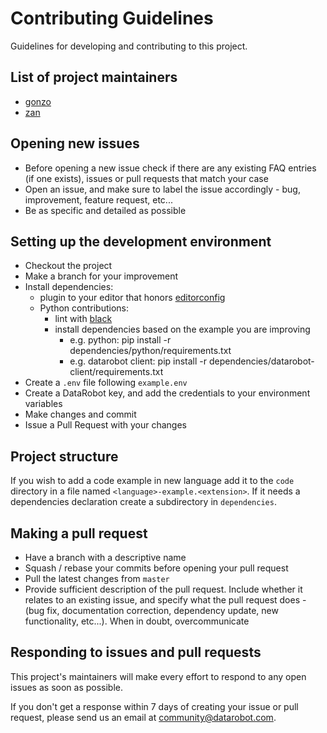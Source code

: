 # Contributing Guidelines

Guidelines for developing and contributing to this project.

## List of project maintainers

- [gonzo](https://github.com/dgonzo)
- [zan](https://github.com/zmarkan)

## Opening new issues

- Before opening a new issue check if there are any existing FAQ entries (if one exists), issues or pull requests that match your case
- Open an issue, and make sure to label the issue accordingly - bug, improvement, feature request, etc...
- Be as specific and detailed as possible


## Setting up the development environment

- Checkout the project
- Make a branch for your improvement
- Install dependencies:
    - plugin to your editor that honors [editorconfig](https://editorconfig.org/)
    - Python contributions:
        - lint with [black](https://black.readthedocs.io/en/stable/)
        - install dependencies based on the example you are improving
            - e.g. python: pip install -r dependencies/python/requirements.txt
            - e.g. datarobot client: pip install -r dependencies/datarobot-client/requirements.txt
- Create a `.env` file following `example.env`
- Create a DataRobot key, and add the credentials to your environment variables
- Make changes and commit
- Issue a Pull Request with your changes

## Project structure
If you wish to add a code example in new language add it to the `code` directory
in a file named `<language>-example.<extension>`. If it needs a dependencies
 declaration create a subdirectory in `dependencies`.

## Making a pull request

- Have a branch with a descriptive name
- Squash / rebase your commits before opening your pull request
- Pull the latest changes from `master`
- Provide sufficient description of the pull request. Include whether it relates to an existing issue, and specify what the pull request does - (bug fix, documentation correction, dependency update, new functionality, etc...). When in doubt, overcommunicate

## Responding to issues and pull requests

This project's maintainers will make every effort to respond to any open issues as soon as possible.

If you don't get a response within 7 days of creating your issue or pull request, please send us an email at community@datarobot.com.









